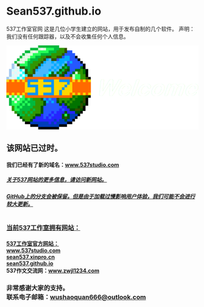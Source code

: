 # Sean537.github.io
537工作室官网
这是几位小学生建立的网站，用于发布自制的几个软件。
声明：我们没有任何跟踪器，以及不会收集任何个人信息。

<img src="537logo.png" alt="537logo">
<h2>该网站已过时。
<h4>我们已经有了新的域名：<a href="https://www.537studio.com"  target="_blank">www.537studio.com
<h5>关于537网站的更多信息，请访问新网站。
<h5>GitHub上的分支会被保留。但是由于加载过慢影响用户体验，我们可能不会进行较大更新。
<br><br>
<h3>当前537工作室拥有网站：
<h4>537工作室官方网站：<br><a href="https://www.537studio.com"  target="_blank">www.537studio.com</a><br><a href="https://sean537.xinpro.cn"  target="_blank">sean537.xinpro.cn</a><br><a href="https://sean537.github.io"  target="_blank">sean537.github.io</a><br>537作文交流网：<a href="https://www.zwjl1234.com"  target="_blank">www.zwjl1234.com</a>
<h3>非常感谢大家的支持。<br>联系电子邮箱：<a href="mailto:wushaoquan666@outlook.com">wushaoquan666@outlook.com


